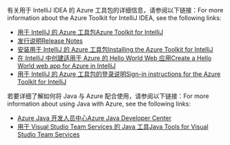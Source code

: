 <span data-ttu-id="92368-101">有关用于 IntelliJ IDEA 的 Azure 工具包的详细信息，请参阅以下链接：</span><span class="sxs-lookup"><span data-stu-id="92368-101">For more information about the Azure Toolkit for IntelliJ IDEA, see the following links:</span></span> 

* [<span data-ttu-id="92368-102">用于 IntelliJ 的 Azure 工具包</span><span class="sxs-lookup"><span data-stu-id="92368-102">Azure Toolkit for IntelliJ</span></span>](../intellij/azure-toolkit-for-intellij.md) 
* [<span data-ttu-id="92368-103">发行说明</span><span class="sxs-lookup"><span data-stu-id="92368-103">Release Notes</span></span>](https://github.com/Microsoft/azure-tools-for-java/releases) 
* [<span data-ttu-id="92368-104">安装用于 IntelliJ 的 Azure 工具包</span><span class="sxs-lookup"><span data-stu-id="92368-104">Installing the Azure Toolkit for IntelliJ</span></span>](../intellij/azure-toolkit-for-intellij-installation.md) 
* [<span data-ttu-id="92368-105">在 IntelliJ 中创建适用于 Azure 的 Hello World Web 应用</span><span class="sxs-lookup"><span data-stu-id="92368-105">Create a Hello World web app for Azure in IntelliJ</span></span>](../intellij/azure-toolkit-for-intellij-create-hello-world-web-app.md) 
* [<span data-ttu-id="92368-106">用于 IntelliJ 的 Azure 工具包的登录说明</span><span class="sxs-lookup"><span data-stu-id="92368-106">Sign-in instructions for the Azure Toolkit for IntelliJ</span></span>](../intellij/azure-toolkit-for-intellij-sign-in-instructions.md) 

<span data-ttu-id="92368-107">若要详细了解如何将 Java 与 Azure 配合使用，请参阅以下链接：</span><span class="sxs-lookup"><span data-stu-id="92368-107">For more information about using Java with Azure, see the following links:</span></span> 

* [<span data-ttu-id="92368-108">Azure Java 开发人员中心</span><span class="sxs-lookup"><span data-stu-id="92368-108">Azure Java Developer Center</span></span>](https://azure.microsoft.com/develop/java/) 
* [<span data-ttu-id="92368-109">用于 Visual Studio Team Services 的 Java 工具</span><span class="sxs-lookup"><span data-stu-id="92368-109">Java Tools for Visual Studio Team Services</span></span>](https://java.visualstudio.com/) 
<!-- TODO: Add URLs for Java in VSCode here --> 

